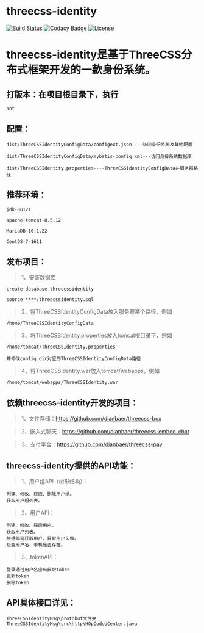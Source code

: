 # threecss-identity

[![Build Status](https://travis-ci.org/dianbaer/threecss-identity.svg?branch=master)](https://travis-ci.org/dianbaer/threecss-identity)
[![Codacy Badge](https://api.codacy.com/project/badge/Grade/f0186a65938d415282b9e443f9034191)](https://www.codacy.com/app/232365732/threecss-identity?utm_source=github.com&amp;utm_medium=referral&amp;utm_content=dianbaer/threecss-identity&amp;utm_campaign=Badge_Grade)
[![License](https://img.shields.io/badge/License-MIT-blue.svg)](LICENSE)

# threecss-identity是基于ThreeCSS分布式框架开发的一款身份系统。


## 打版本：在项目根目录下，执行

	ant


## 配置：

	dist/ThreeCSSIdentityConfigData/configext.json----访问身份系统及其他配置

	dist/ThreeCSSIdentityConfigData/mybatis-config.xml---访问身份系统数据库

	dist/ThreeCSSIdentity.properties----ThreeCSSIdentityConfigData在服务器路径


## 推荐环境：

	jdk-8u121

	apache-tomcat-8.5.12

	MariaDB-10.1.22

	CentOS-7-1611


## 发布项目：

>1、安装数据库
	
	create database threecssidentity
	
	source ****/threecssidentity.sql

>2、将ThreeCSSIdentityConfigData放入服务器某个路径，例如
	
	/home/ThreeCSSIdentityConfigData

>3、将ThreeCSSIdentity.properties放入tomcat根目录下，例如
	
	/home/tomcat/ThreeCSSIdentity.properties
	
	并修改config_dir对应的ThreeCSSIdentityConfigData路径

>4、将ThreeCSSIdentity.war放入tomcat/webapps，例如
	
	/home/tomcat/webapps/ThreeCSSIdentity.war

	
## 依赖threecss-identity开发的项目：

>1、文件存储：https://github.com/dianbaer/threecss-box
	

>2、嵌入式聊天：https://github.com/dianbaer/threecss-embed-chat
	

>3、支付平台：https://github.com/dianbaer/threecss-pay
	

## threecss-identity提供的API功能：

>1、用户组API（树形结构）：
	
	创建、修改、获取、删除用户组。
	获取用户组列表。

>2、用户API：
	
	创建、修改、获取用户。
	获取用户列表。
	根据邮箱获取用户、获取用户头像。
	检查用户名、手机是否存在。

>3、tokenAPI：
	
	登录通过用户名密码获取token
	更新token
	删除token

## API具体接口详见：

	ThreeCSSIdentityMsg\protobuf文件夹
	ThreeCSSIdentityMsg\src\http\HOpCodeUCenter.java


